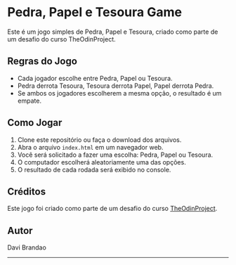 # Pedra, Papel e Tesoura Game

Este é um jogo simples de Pedra, Papel e Tesoura, criado como parte de um desafio do curso TheOdinProject.

## Regras do Jogo

- Cada jogador escolhe entre Pedra, Papel ou Tesoura.
- Pedra derrota Tesoura, Tesoura derrota Papel, Papel derrota Pedra.
- Se ambos os jogadores escolherem a mesma opção, o resultado é um empate.

## Como Jogar

1. Clone este repositório ou faça o download dos arquivos.
2. Abra o arquivo `index.html` em um navegador web.
3. Você será solicitado a fazer uma escolha: Pedra, Papel ou Tesoura.
4. O computador escolherá aleatoriamente uma das opções.
5. O resultado de cada rodada será exibido no console.

## Créditos

Este jogo foi criado como parte de um desafio do curso [TheOdinProject](https://www.theodinproject.com/).

## Autor

Davi Brandao

---
